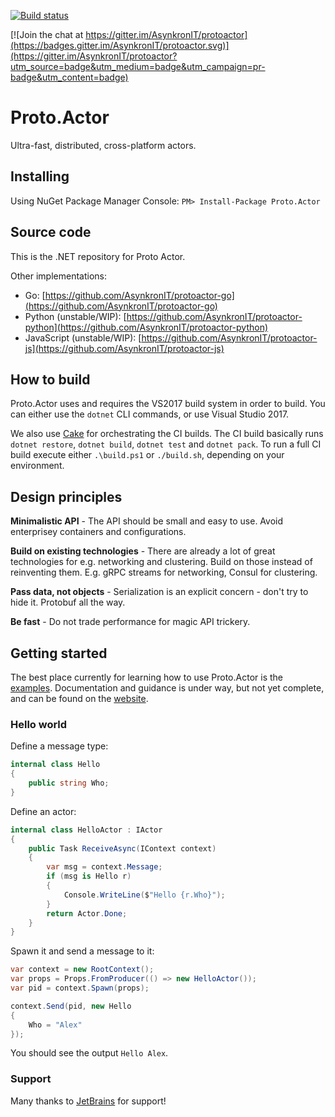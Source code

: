 [![Build status](https://ci.appveyor.com/api/projects/status/cmpnw19ur8j25xn4/branch/master?svg=true)](https://ci.appveyor.com/project/protoactor-ci/protoactor-dotnet/branch/master)

[![Join the chat at https://gitter.im/AsynkronIT/protoactor](https://badges.gitter.im/AsynkronIT/protoactor.svg)](https://gitter.im/AsynkronIT/protoactor?utm_source=badge&utm_medium=badge&utm_campaign=pr-badge&utm_content=badge)

# Proto.Actor
Ultra-fast, distributed, cross-platform actors.

## Installing

Using NuGet Package Manager Console:
`PM> Install-Package Proto.Actor`

## Source code
This is the .NET repository for Proto Actor.

Other implementations:
* Go: [https://github.com/AsynkronIT/protoactor-go](https://github.com/AsynkronIT/protoactor-go)
* Python (unstable/WIP): [https://github.com/AsynkronIT/protoactor-python](https://github.com/AsynkronIT/protoactor-python)
* JavaScript (unstable/WIP): [https://github.com/AsynkronIT/protoactor-js](https://github.com/AsynkronIT/protoactor-js)

## How to build

Proto.Actor uses and requires the VS2017 build system in order to build. You can either use the `dotnet` CLI commands, or use Visual Studio 2017.

We also use [Cake](http://cakebuild.net/) for orchestrating the CI builds. The CI build basically runs `dotnet restore`, `dotnet build`, `dotnet test` and `dotnet pack`. To run a full CI build execute either `.\build.ps1` or `./build.sh`, depending on your environment.

## Design principles

**Minimalistic API** - The API should be small and easy to use. Avoid enterprisey containers and configurations.

**Build on existing technologies** - There are already a lot of great technologies for e.g. networking and clustering. Build on those instead of reinventing them. E.g. gRPC streams for networking, Consul for clustering.

**Pass data, not objects** - Serialization is an explicit concern - don't try to hide it. Protobuf all the way.

**Be fast** - Do not trade performance for magic API trickery.

## Getting started

The best place currently for learning how to use Proto.Actor is the [examples](https://github.com/AsynkronIT/protoactor-dotnet/tree/dev/examples). Documentation and guidance is under way, but not yet complete, and can be found on the [website](http://proto.actor/docs/dotnet/).

### Hello world

Define a message type:

```csharp
internal class Hello
{
    public string Who;
}
```

Define an actor:

```csharp
internal class HelloActor : IActor
{
    public Task ReceiveAsync(IContext context)
    {
        var msg = context.Message;
        if (msg is Hello r)
        {
            Console.WriteLine($"Hello {r.Who}");
        }
        return Actor.Done;
    }
}
```

Spawn it and send a message to it:

```csharp
var context = new RootContext();
var props = Props.FromProducer(() => new HelloActor());
var pid = context.Spawn(props);

context.Send(pid, new Hello
{
    Who = "Alex"
});
```

You should see the output `Hello Alex`.

### Support

Many thanks to [JetBrains](https://www.jetbrains.com) for support!
